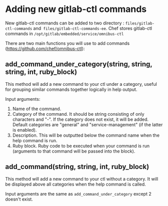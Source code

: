 # Adding new gitlab-ctl commands

New gitlab-ctl commands can be added to two directory : `files/gitlab-ctl-commands` and` files/gitlab-ctl-commands-ee`. Chef stores gitlab-ctl commands in `/opt/gitlab/embedded/service/omnibus-ctl`

There are two main functions you will use to add commands (<https://github.com/chef/omnibus-ctl>):

## add_command_under_category(string, string, string, int, ruby_block)

This method will add a new command to your ctl under a category, useful for grouping similar commands together logically in help output.

Input arguments:

1. Name of the command.
1. Category of the command. It should be string consisting of only characters and "-". If the category does not exist, it will be added. Default categories are "general" and "service-management" (if the latter is enabled).
1. Description. This will be outputted below the command name when the help command is run.
1. Ruby block. Ruby code to be executed when your command is run (arguments to that command will be passed into the block).

## add_command(string, string, int, ruby_block)

This method will add a new command to your ctl without a category. It will be displayed above all categories when the help command is called.

Input arguments are the same as `add_command_under_category` except 2 doesn't exist.

